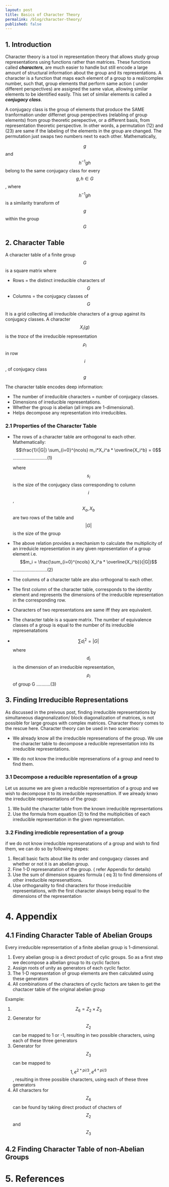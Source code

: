 ```yaml
---
layout: post
title: Basics of Character Theory
permalink: /blog/character-theory/
published: false
---
```


## 1. Introduction
Character theory is a tool in  representation theory that allows study group representations using functions rather than matrices. These functions called  ***characters***, are much easier to handle but still encode a large amount of structural information about the group and its representations. A character is a function that maps each element of a group to a real/complex number, such that, group elements that perform same action ( under different perspectives) are assigned the same value, allowing similar elements to be identified easily. This  set of similar elements is called a ***conjugacy class***.

A conjugacy class is the group of elements that produce the SAME tranformation under differnet group perepectives (relabling of group elements) from group theoretic perepective,  or a different basis, from representation theoretic perspective.  In other words, a permutation (12) and (23) are same if the labeling of the elements in the group are changed. The permutation just swaps two numbers next to each other. Mathematically,  
  
$$g$$ and $$h^{-1}gh$$ belong to the same conjugacy class for every $$g , h \in G$$ , where $$h^{-1}gh$$ is a similarity transform of $$g$$ within the group $$G$$  

## 2. Character Table

A character table of a finite group $$G$$  is a square matrix where

- Rows = the distinct irreducible characters of $$G$$  
- Columns = the conjugacy classes of $$G$$  
  
It is a grid collecting all irreducible characters of a group against its conjugacy classes. A character $$X_i(g)$$ is the *trace* of the irreducible representation $$\rho_i$$ in row $$i$$, of conjugacy class $$g$$

The character table encodes deep information:

- The number of irreducible characters = number of conjugacy classes.  
- Dimensions of irreducible representations.
- Whether the group is abelian (all irreps are 1-dimensional).  
- Helps decompose any representation into irreducibles.

### 2.1 Properties of the Character Table

- The rows of a character table are orthogonal to each other. Mathematically:  
   $$\frac{1}{|G|} \sum_{i=0}^{ncols} m_i*X_i^a * \overline{X_i^b} = 0$$              ...........................(1)
  
   where $$s_i$$ is the size of the conjugacy class corresponding to column $$i$$ , $$X_a , X_b$$ are two rows of the table and $$|G|$$ is the size of the group

- The above relation provides a mechanism to calculate the multiplicity of an irreduicle representation in any given representation of a group element i.e.  
  $$m_i = \frac{\sum_{i=0}^{ncols} X_i^a * \overline{X_i^b}}{|G|}$$                  ...........................(2)

 
- The columns of a character table are also orthogonal to each other.

- The first column of the character table, corresponds to the identity element and represents the dimensions of the irreducible representation in the corresponding row.
    
- Characters of two representations are same iff they are equivalent.
    
- The character table is a square matrix. The number of equivalence classes of a group is equal to the number of its irreducible represenatations

- $$\sum d_i^2 = |G|$$ where $$d_i$$ is the dimension of an irreducible representation, $$\rho_i$$ of group G ...........(3)

## 3. Finding Irreducible Representations

As discussed in the preivous post, finding irreducible representations by simultaneous diagnonalization/ block diagonalization of matrices, is not possible for large groups with complex matrices. Character theory comes to the rescue here. Character theory can be used in two scenarios:  

- We already know all the irreducible represenations of the group. We use the character table to decompose a reducible representation into its irreducible representations.

- We do not know the irreducible represenations of a group and need to find them.

### 3.1 Decompose a reducible representation of a group

Let us assume we are given a reducible representation of a group and we wish to decompose it to its irreducible represenattion. If we already knwo the irreducible representations of the group:  

1. We build the character table from the known irreducible representations  
2. Use the formula from equation (2) to find the multiplicities of each irreducible representation in the given representation.  

### 3.2 Finding irredicble representation of a group

if we do not know irreducible represenatations of a group and wish to find them, we can do so by following stepes:  
  
1. Recall basic facts about like its order and congugacy classes and whether or not it is an abelian group.  
2. Fine 1-D represenatation of the group. ( refer Appendix for details)  
3. Use the sum of dimension squares formula ( eq 3) to find dimensions of other irreducible represenattions.    
4. Use orthoganality to find characters for those irreducible representations, with the first character always being equal to the dimensions of the representation  
   
# 4. Appendix

## 4.1 Finding Character Table of Abelian Groups
Every irreducible representation of a finite abelian group is 1-dimensional.  
1. Every abelian group is a direct product of cylic groups. So as a first step we decompose a albelian group to its cyclic factors
2. Assign roots of unity as generators of each cyclic factor.
3. The 1-D representation of group elements are then calculated using these generators
4. All combinations of  the characters of cyclic factors are taken to get the chactacer table of the original abelian group 

Example:  
1. $$Z_6 = Z_2 \times Z_3$$
2. Generator for $$Z_2$$ can be mapped to 1 or -1, resulting in two possible characters, using each of these three generators
3. Generator for $$Z_3$$ can be mapped to $$1, e^{2 *pi/3}, e^{4 *pi/3}$$ , resulting in three possible characters, using each of these three generators
4. All characters for $$Z_6$$ can be found by taking direct product of chacters of $$Z_2$$ and $$Z_3$$

## 4.2 Finding Character Table of non-Abelian Groups

# 5. References
